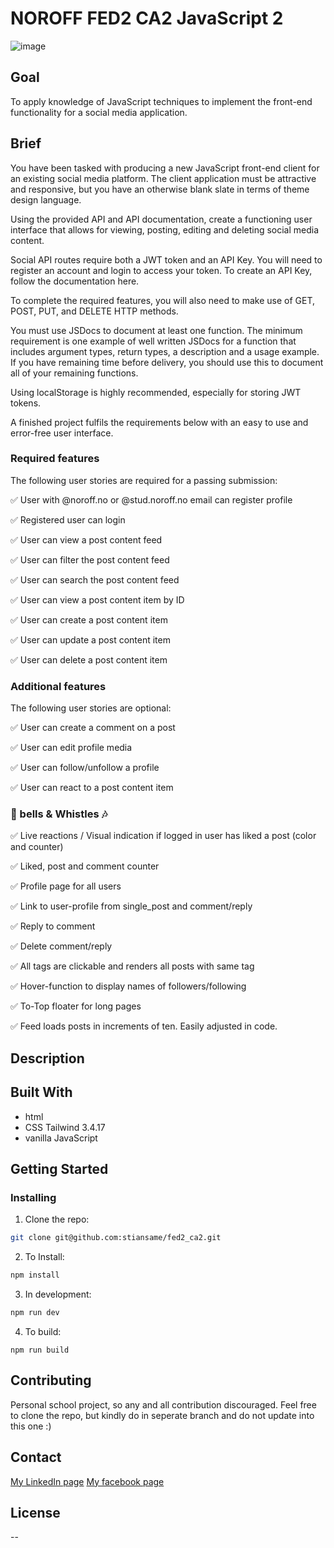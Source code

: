 # NOROFF FED2 CA2 JavaScript 2

![image](https://github.com/stiansame/fed2_ca1/blob/css_frameworks/gitImg.jpg?raw=true)

## Goal

To apply knowledge of JavaScript techniques to implement the front-end functionality for a social media application.

## Brief

You have been tasked with producing a new JavaScript front-end client for an existing social media platform. The client application must be attractive and responsive, but you have an otherwise blank slate in terms of theme design language.

Using the provided API and API documentation, create a functioning user interface that allows for viewing, posting, editing and deleting social media content.

Social API routes require both a JWT token and an API Key. You will need to register an account and login to access your token. To create an API Key, follow the documentation here.


To complete the required features, you will also need to make use of GET, POST, PUT, and DELETE HTTP methods.

You must use JSDocs to document at least one function. The minimum requirement is one example of well written JSDocs for a function that includes argument types, return types, a description and a usage example. If you have remaining time before delivery, you should use this to document all of your remaining functions.

Using localStorage is highly recommended, especially for storing JWT tokens.

A finished project fulfils the requirements below with an easy to use and error-free user interface.

### Required features
The following user stories are required for a passing submission:

✅ User with @noroff.no or @stud.noroff.no email can register profile

✅ Registered user can login

✅ User can view a post content feed

✅ User can filter the post content feed

✅ User can search the post content feed

✅ User can view a post content item by ID

✅ User can create a post content item

✅ User can update a post content item

✅ User can delete a post content item


### Additional features
The following user stories are optional:

✅ User can create a comment on a post

✅ User can edit profile media

✅ User can follow/unfollow a profile

✅ User can react to a post content item


### 🔔 bells & Whistles 🎶
✅ Live reactions / Visual indication if logged in user has liked a post (color and counter)

✅ Liked, post and comment counter

✅ Profile page for all users

✅ Link to user-profile from single_post and comment/reply

✅ Reply to comment

✅ Delete comment/reply

✅ All tags are clickable and renders all posts with same tag

✅ Hover-function to display names of followers/following

✅ To-Top floater for long pages

✅ Feed loads posts in increments of ten. Easily adjusted in code.


## Description



## Built With

- html
- CSS Tailwind 3.4.17
- vanilla JavaScript

## Getting Started

### Installing

1. Clone the repo:

```bash
git clone git@github.com:stiansame/fed2_ca2.git
```

2. To Install:

```bash
npm install
```

3. In development:

```bash
npm run dev
```

4. To build:

```
npm run build
```

## Contributing

Personal school project, so any and all contribution discouraged. Feel free to clone the repo, but kindly do in seperate branch and do not update into this one :)

## Contact

[My LinkedIn page](https://www.linkedin.com/in/stian-rostad-99a90750/)
[My facebook page](https://www.facebook.com/stian.a.rostad)

## License

--
